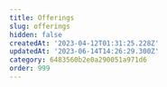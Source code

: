 ```yaml
---
title: Offerings
slug: offerings
hidden: false
createdAt: '2023-04-12T01:31:25.228Z'
updatedAt: '2023-06-14T14:26:29.300Z'
category: 6483560b2e0a290051a971d6
order: 999
---
```

